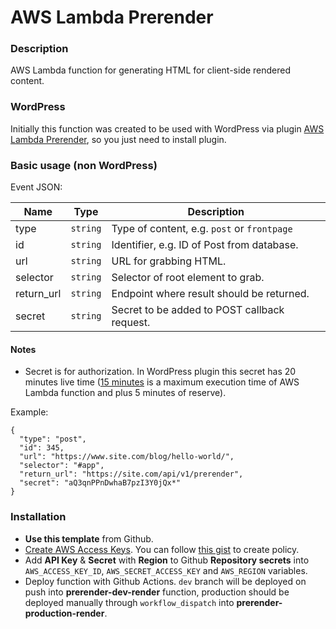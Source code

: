 # AWS Lambda Prerender

### Description

AWS Lambda function for generating HTML for client-side rendered content.

### WordPress

Initially this function was created to be used with WordPress via plugin [AWS Lambda Prerender](https://github.com/innocode-digital/wp-prerender-aws-lambda),
so you just need to install plugin.

### Basic usage (non WordPress)

Event JSON:

| **Name** | **Type** | **Description**                              |
|----------|----------|----------------------------------------------|
| type | `string` | Type of content, e.g. `post` or `frontpage`  |
| id | `string`  | Identifier, e.g. ID of Post from database.   |
| url | `string` | URL for grabbing HTML.                       |
| selector | `string` | Selector of root element to grab.            |
| return_url | `string` | Endpoint where result should be returned.    |
| secret | `string` | Secret to be added to POST callback request. |

#### Notes

- Secret is for authorization. In WordPress plugin this secret has 20 minutes live time
  ([15 minutes](https://aws.amazon.com/ru/about-aws/whats-new/2018/10/aws-lambda-supports-functions-that-can-run-up-to-15-minutes/#:~:text=You%20can%20now%20configure%20your,Lambda%20function%20was%205%20minutes.)
  is a maximum execution time of AWS Lambda function and plus 5 minutes of reserve).

Example:

````
{
  "type": "post",
  "id": 345,
  "url": "https://www.site.com/blog/hello-world/",
  "selector": "#app",
  "return_url": "https://site.com/api/v1/prerender",
  "secret": "aQ3qnPPnDwhaB7pzI3Y0jQx*"
}
````

### Installation

- **Use this template** from Github.
- [Create AWS Access Keys](https://www.serverless.com/framework/docs/providers/aws/guide/credentials#creating-aws-access-keys).
  You can follow [this gist](https://gist.github.com/ServerlessBot/7618156b8671840a539f405dea2704c8) to create policy.
- Add **API Key** & **Secret** with **Region** to Github **Repository secrets** into `AWS_ACCESS_KEY_ID`,
  `AWS_SECRET_ACCESS_KEY` and `AWS_REGION` variables.
- Deploy function with Github Actions. `dev` branch will be deployed on push into **prerender-dev-render** function,
  production should be deployed manually through `workflow_dispatch` into **prerender-production-render**.
